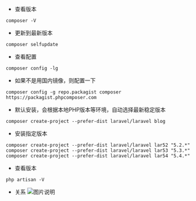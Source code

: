 - 查看版本
```
composer -V
```

- 更新到最新版本
```
composer selfupdate
```

- 查看配置
```
composer config -lg
```

- 如果不是用国内镜像，则配置一下
```
composer config -g repo.packagist composer https://packagist.phpcomposer.com
```

- 默认安装，会根据本地PHP版本等环境，自动选择最新稳定版本
```
composer create-project --prefer-dist laravel/laravel blog
```

- 安装指定版本
```
composer create-project --prefer-dist laravel/laravel lar52 "5.2.*"
composer create-project --prefer-dist laravel/laravel lar53 "5.3.*"
composer create-project --prefer-dist laravel/laravel lar54 "5.4.*"
```

- 查看版本
```
php artisan -V
```

- 关系
![图片说明](https://pan.baidu.com/s/1o94R5Ui)

